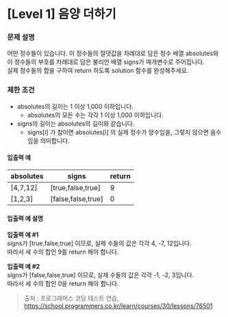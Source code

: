 # [Level 1] 음양 더하기

### 문제 설명
어떤 정수들이 있습니다. 이 정수들의 절댓값을 차례대로 담은 정수 배열 absolutes와 이 정수들의 부호를 차례대로 담은 불리언 배열 signs가 매개변수로 주어집니다.  
실제 정수들의 합을 구하여 return 하도록 solution 함수를 완성해주세요.

### 제한 조건
- absolutes의 길이는 1 이상 1,000 이하입니다.
   - absolutes의 모든 수는 각각 1 이상 1,000 이하입니다.
- signs의 길이는 absolutes의 길이와 같습니다.
   - signs[i] 가 참이면 absolutes[i] 의 실제 정수가 양수임을, 그렇지 않으면 음수임을 의미합니다.

#### 입출력 예
|absolutes|signs|return|
|---|---|---|
|[4,7,12]|[true,false,true]|9|
|[1,2,3]|[false,false,true]|0|

#### 입출력 예 설명

**입출력 예 #1**  
signs가 [true,false,true] 이므로, 실제 수들의 값은 각각 4, -7, 12입니다.  
따라서 세 수의 합인 9를 return 해야 합니다.

**입출력 예 #2**  
signs가 [false,false,true] 이므로, 실제 수들의 값은 각각 -1, -2, 3입니다.  
따라서 세 수의 합인 0을 return 해야 합니다.

>출처 : 프로그래머스 코딩 테스트 연습, https://school.programmers.co.kr/learn/courses/30/lessons/76501
